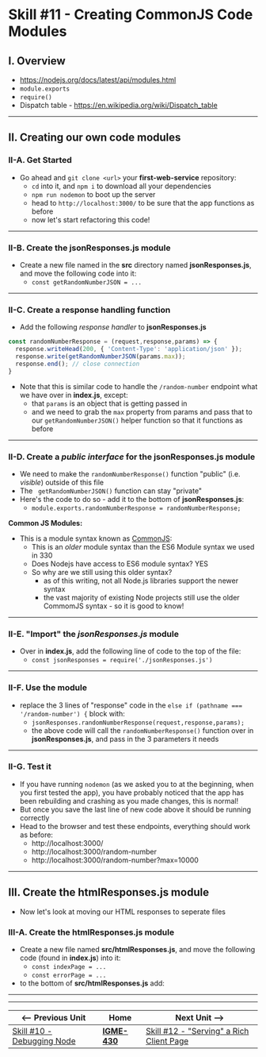 # Skill #11 - Creating CommonJS Code Modules


## I. Overview 

- https://nodejs.org/docs/latest/api/modules.html
- `module.exports`
- `require()`
- Dispatch table - https://en.wikipedia.org/wiki/Dispatch_table

<hr>

## II. Creating our own code modules

### II-A. Get Started

- Go ahead and `git clone <url>` your **first-web-service** repository:
  - `cd` into it, and `npm i` to download all your dependencies
  - `npm run nodemon` to boot up the server
  - head to `http://localhost:3000/` to be sure that the app functions as before
  - now let's start refactoring this code!

<hr>

### II-B. Create the jsonResponses.js module

- Create a new file named in the **src** directory named **jsonResponses.js**, and move the following code into it:
  - `const getRandomNumberJSON = ...`

<hr>

### II-C.  Create a response handling function

- Add the following *response handler* to **jsonResponses.js**

```js
const randomNumberResponse = (request,response,params) => {
  response.writeHead(200, { 'Content-Type': 'application/json' });
  response.write(getRandomNumberJSON(params.max));
  response.end(); // close connection
}
```

- Note that this is similar code to handle the `/random-number` endpoint what we have over in **index.js**, except:
  - that `params` is an object that is getting passed in
  - and we need to grab the `max` property from params and pass that to our `getRandomNumberJSON()` helper function so that it functions as before

<hr>

### II-D.  Create a *public interface* for the **jsonResponses.js** module

- We need to make the  `randomNumberResponse()` function "public" (i.e. *visible*) outside of this file
- The ` getRandomNumberJSON()` function can stay "private"
- Here's the code to do so - add it to the bottom of **jsonResponses.js**:
  - `module.exports.randomNumberResponse = randomNumberResponse;`
 
**Common JS Modules:**

- This is a module syntax known as [CommonJS](https://nodejs.org/api/modules.html#modules_module_exports):
  - This is an *older* module syntax than the ES6 Module syntax we used in 330
  - Does Nodejs have access to ES6 module syntax? YES
  - So why are we still using this older syntax?
    - as of this writing, not all Node.js libraries support the newer syntax
    - the vast majority of existing Node projects still use the older CommomJS syntax - so it is good to know!

<hr>

### II-E.  "Import" the *jsonResponses.js* module

- Over in **index.js**, add the following line of code to the top of the file:
  - `const jsonResponses = require('./jsonResponses.js')`

<hr>

### II-F.  Use the module 
- replace the 3 lines of "response" code in the `else if (pathname === '/random-number') {` block with:
  - `jsonResponses.randomNumberResponse(request,response,params);`
  - the above code will call the `randomNumberResponse()` function over in **jsonResponses.js**, and pass in the 3 parameters it needs

<hr>

### II-G.  Test it
- If you have running `nodemon` (as we asked you to at the beginning, when you first tested the app), you have probably noticed that the app has been rebuilding and crashing as you made changes, this is normal!
- But once you save the last line of new code above it should be running correctly
- Head to the browser and test these endpoints, everything should work as before:
  - http://localhost:3000/
  - http://localhost:3000/random-number
  - http://localhost:3000/random-number?max=10000

<hr> 

## III. Create the htmlResponses.js module
- Now let's look at moving our HTML responses to seperate files

### III-A. Create the htmlResponses.js module
- Create a new file named **src/htmlResponses.js**, and move the following code (found in **index.js**) into it:
  - `const indexPage = ...`
  - `const errorPage = ...`
- to the bottom of **src/htmlResponses.js** add:




<hr><hr>

| <-- Previous Unit | Home | Next Unit -->
| --- | --- | --- 
|   [Skill #10 - Debugging Node](10-debugging-node.md) |  [**IGME-430**](../) | [Skill #12 - "Serving" a Rich Client Page](12-serving-rich-client-and-ajax.md)
